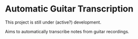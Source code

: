# Automatic Guitar Transcription

This project is still under (active?) development.

Aims to automatically transcribe notes from guitar recordings.